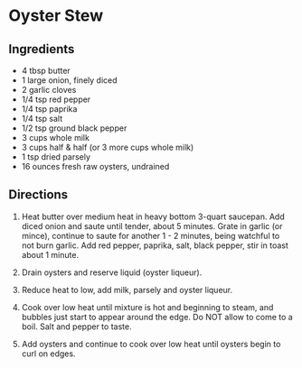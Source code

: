 # Oyster Stew #

## Ingredients ##

- 4 tbsp butter
- 1 large onion, finely diced
- 2 garlic cloves
- 1/4 tsp red pepper
- 1/4 tsp paprika
- 1/4 tsp salt
- 1/2 tsp ground black pepper
- 3 cups whole milk
- 3 cups half & half (or 3 more cups whole milk)
- 1 tsp dried parsely
- 16 ounces fresh raw oysters, undrained

## Directions ##

1. Heat butter over medium heat in heavy bottom 3-quart saucepan. Add diced onion and saute until tender, about 5 minutes. Grate in garlic (or mince), continue to saute for another 1 - 2 minutes, being watchful to not burn garlic.  Add red pepper, paprika, salt, black pepper, stir in toast about 1 minute.

2. Drain oysters and reserve liquid (oyster liqueur).

3. Reduce heat to low, add milk, parsely and oyster liqueur.

4. Cook over low heat until mixture is hot and beginning to steam, and bubbles just start to appear around the edge.  Do NOT allow to come to a boil.  Salt and pepper to taste.

5. Add oysters and continue to cook over low heat until oysters begin to curl on edges.

